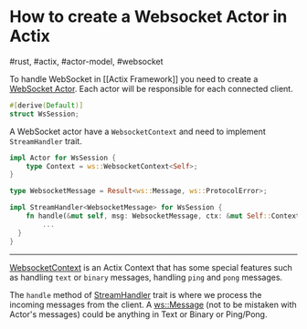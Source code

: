 # How to create a Websocket Actor in Actix

#rust, #actix, #actor-model, #websocket

To handle WebSocket in [[Actix Framework]] you need to create a [WebSocket Actor](https://docs.rs/actix-web-actors/3.0.0-alpha.1/actix_web_actors/ws/index.html). Each actor will be responsible for each connected client.

```rust
#[derive(Default)]
struct WsSession;
```

A WebSocket actor have a `WebsocketContext` and need to implement `StreamHandler` trait.

```rust
impl Actor for WsSession {
	type Context = ws::WebsocketContext<Self>;
}

type WebsocketMessage = Result<ws::Message, ws::ProtocolError>;

impl StreamHandler<WebsocketMessage> for WsSession {
	fn handle(&mut self, msg: WebsocketMessage, ctx: &mut Self::Context) {
		...
  }
}
```

---

[WebsocketContext](https://docs.rs/actix-web-actors/3.0.0-alpha.1/actix_web_actors/ws/struct.WebsocketContext.html) is an Actix Context that has some special features such as handling `text` or `binary` messages, handling `ping` and `pong` messages.

The `handle` method of [StreamHandler](https://docs.rs/actix/0.10.0-alpha.3/actix/prelude/trait.StreamHandler.html) trait is where we process the incoming messages from the client. A [ws::Message](https://docs.rs/actix/0.10.0-alpha.3/actix/prelude/trait.StreamHandler.html) (not to be mistaken with Actor's messages) could be anything in Text or Binary or Ping/Pong.
